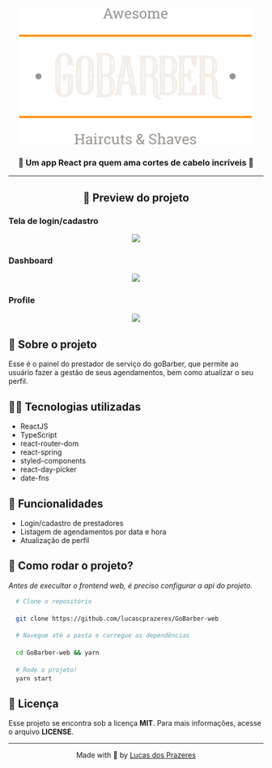 <div align=center>
  <img src="./src/assets/logo.svg"/>

  <h3 align=center>💈 Um app React pra quem ama cortes de cabelo incríveis 💈</h3>
</div>

<hr/>

<h2 align=center>🤯 Preview do projeto</h2>

<h3>Tela de login/cadastro</h2>

<div align=center>
  <img width="700" src=".github/gobarber.gif" />
</div>

<h3>Dashboard</h2>

<div align=center>
  <img width="700" src=".github/dashboard.gif" />
</div>

<h3>Profile</h2>

<div align=center>
  <img width="700" src=".github/profile.gif" />
</div>

<h2>💈 Sobre o projeto</h2>
<p>Esse é o painel do prestador de serviço do goBarber, que permite ao usuário fazer a gestão de seus agendamentos, bem como atualizar o seu perfil.</p>

<h2>👨‍💻 Tecnologias utilizadas</h2>

<ul>
  <li>ReactJS</li>
  <li>TypeScript</li>
  <li>react-router-dom</li>
  <li>react-spring</li>
  <li>styled-components</li>
  <li>react-day-picker</li>
  <li>date-fns</li>
</ul>


<h2>🚀 Funcionalidades</h2>

<ul>
  <li>Login/cadastro de prestadores</li>
  <li>Listagem de agendamentos por data e hora</li>
  <li>Atualização de perfil</li>
</ul>

<h2>🤔 Como rodar o projeto?</h2>

<em>Antes de execultar o frontend web, é preciso configurar a api do projeto.</em>

```bash
  # Clone o repositório

  git clone https://github.com/lucascprazeres/GoBarber-web

  # Navegue até a pasta e carregue as dependências

  cd GoBarber-web && yarn

  # Rode o projeto!
  yarn start
```

<h2>📝 Licença</h2>
<p>Esse projeto se encontra sob a licença <strong>MIT</strong>. Para mais informações, acesse o arquivo <strong>LICENSE</strong>.</p>

<hr>
<p align=center>Made with 💜 by <a href="https://www.linkedin.com/in/lucas-prazeres/">Lucas dos Prazeres</a><p>
